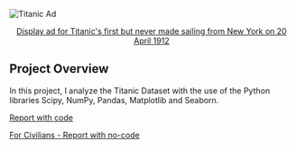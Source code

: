 ![Titanic Ad](https://upload.wikimedia.org/wikipedia/commons/thumb/a/a4/RMS_Titanic_Ad_April_10%2C_1912.jpg/400px-RMS_Titanic_Ad_April_10%2C_1912.jpg)
<center><a href="https://en.wikipedia.org/wiki/RMS_Titanic">Display ad for Titanic's first but never made sailing from New York on 20 April 1912 </a><br></center>

## Project Overview
In this project, I analyze the Titanic Dataset with the use of the Python libraries Scipy, NumPy, Pandas, Matplotlib and Seaborn.

[Report with code](https://jkarakas.github.io/P2-Investigate-a-dataset/DAND-P2-Project-Code.html) 

[For Civilians - Report with no-code](https://jkarakas.github.io/P2-Investigate-a-dataset/DAND-P2-Project-Nocode.html)




